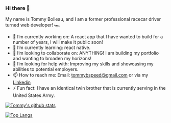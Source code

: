 ### Hi there 👋
 My name is Tommy Boileau, and I am a former professional racecar driver turned web developer! 🏎


- 🔭 I’m currently working on: A react app that I have wanted to build for a number of years, I will make it public soon!
- 🌱 I’m currently learning: react native.
- 👯 I’m looking to collaborate on: ANYTHING! I am building my portfolio and wanting to broaden my horizons!
- 🤔 I’m looking for help with: Improving my skills and showcasing my abilities to potential employers.
- 📫 How to reach me: Email: tommybspeed@gmail.com or via my [Linkedin](https://www.linkedin.com/in/tommy-boileau-51668a244/)
- ⚡ Fun fact: I have an identical twin brother that is currently serving in the United States Army.

[![Tommy's github stats](https://github-readme-stats.vercel.app/api?username=TommyBspeed&count_private=true&show_icons=true&theme=radical&hide_rank=false)](https://github.com/anuraghazra/github-readme-stats)

[![Top Langs](https://github-readme-stats.vercel.app/api/top-langs/?username=TommyBspeed)](https://github.com/anuraghazra/github-readme-stats)
